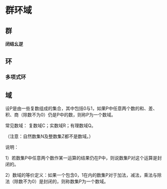 # 群环域

## 群

**闭结幺逆**

## 环

### 多项式环

## 域

设P是由一些复数组成的集合，其中包括0与1，如果P中任意两个数的和、差、积、商（除数不为0）仍是P中的数，则称P为一个数域。

常见数域： 复数域C；实数域R；有理数域Q。

（注意：自然数集N及整数集Z都不是数域。）

说明：

1）若数集P中任意两个数作某一运算的结果仍在P中，则说数集P对这个运算是封闭的。

2）数域的等价定义：如果一个包含0，1在内的数集P对于加法，减法，乘法与除法（除数不为0）是封闭的，则称数集P为一个数域。
